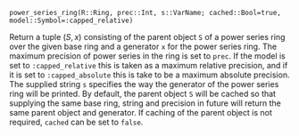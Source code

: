 ```
power_series_ring(R::Ring, prec::Int, s::VarName; cached::Bool=true, model::Symbol=:capped_relative)
```

Return a tuple $(S, x)$ consisting of the parent object `S` of a power series ring over the given base ring and a generator `x` for the power series ring. The maximum precision of power series in the ring is set to `prec`. If the model is set to `:capped_relative` this is taken as a maximum relative precision, and if it is set to `:capped_absolute` this is take to be a maximum absolute precision. The supplied string `s` specifies the way the generator of the power series ring will be printed. By default, the parent object `S` will be cached so that supplying the same base ring, string and precision in future will return the same parent object and generator. If caching of the parent object is not required, `cached` can be set to `false`.
